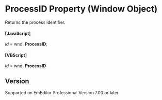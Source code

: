 # ProcessID Property (Window Object)

Returns the process identifier.

#### \[JavaScript\]

_id_ = wnd. **ProcessID**;

#### \[VBScript\]

_id_ = wnd. **ProcessID**

## Version

Supported on EmEditor Professional Version 7.00 or later.
